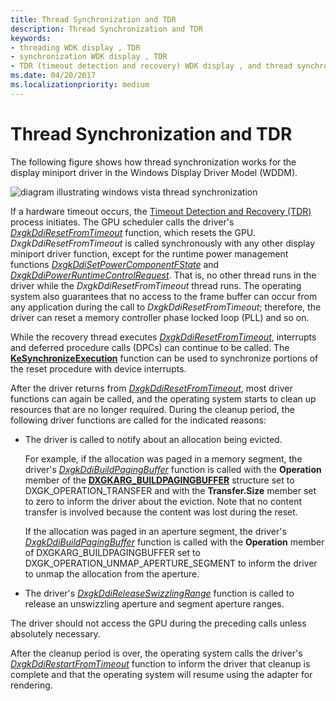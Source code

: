 ```yaml
---
title: Thread Synchronization and TDR
description: Thread Synchronization and TDR
keywords:
- threading WDK display , TDR
- synchronization WDK display , TDR
- TDR (timeout detection and recovery) WDK display , and thread synchronization
ms.date: 04/20/2017
ms.localizationpriority: medium
---
```


# Thread Synchronization and TDR

The following figure shows how thread synchronization works for the display miniport driver in the Windows Display Driver Model (WDDM).

![diagram illustrating windows vista thread synchronization](images/lddmsync.png)

If a hardware timeout occurs, the [Timeout Detection and Recovery (TDR)](timeout-detection-and-recovery.md) process initiates. The GPU scheduler calls the driver's [*DxgkDdiResetFromTimeout*](/windows-hardware/drivers/ddi/d3dkmddi/nc-d3dkmddi-dxgkddi_resetfromtimeout) function, which resets the GPU. *DxgkDdiResetFromTimeout* is called synchronously with any other display miniport driver function, except for the runtime power management functions [*DxgkDdiSetPowerComponentFState*](/windows-hardware/drivers/ddi/d3dkmddi/nc-d3dkmddi-dxgkddisetpowercomponentfstate) and [*DxgkDdiPowerRuntimeControlRequest*](/windows-hardware/drivers/ddi/d3dkmddi/nc-d3dkmddi-dxgkddipowerruntimecontrolrequest). That is, no other thread runs in the driver while the *DxgkDdiResetFromTimeout* thread runs. The operating system also guarantees that no access to the frame buffer can occur from any application during the call to *DxgkDdiResetFromTimeout*; therefore, the driver can reset a memory controller phase locked loop (PLL) and so on.

While the recovery thread executes [*DxgkDdiResetFromTimeout*](/windows-hardware/drivers/ddi/d3dkmddi/nc-d3dkmddi-dxgkddi_resetfromtimeout), interrupts and deferred procedure calls (DPCs) can continue to be called. The [**KeSynchronizeExecution**](/windows-hardware/drivers/ddi/wdm/nf-wdm-kesynchronizeexecution) function can be used to synchronize portions of the reset procedure with device interrupts.

After the driver returns from [*DxgkDdiResetFromTimeout*](/windows-hardware/drivers/ddi/d3dkmddi/nc-d3dkmddi-dxgkddi_resetfromtimeout), most driver functions can again be called, and the operating system starts to clean up resources that are no longer required. During the cleanup period, the following driver functions are called for the indicated reasons:

- The driver is called to notify about an allocation being evicted.

  For example, if the allocation was paged in a memory segment, the driver's [*DxgkDdiBuildPagingBuffer*](/windows-hardware/drivers/ddi/d3dkmddi/nc-d3dkmddi-dxgkddi_buildpagingbuffer) function is called with the **Operation** member of the [**DXGKARG_BUILDPAGINGBUFFER**](/windows-hardware/drivers/ddi/d3dkmddi/ns-d3dkmddi-_dxgkarg_buildpagingbuffer) structure set to DXGK_OPERATION_TRANSFER and with the **Transfer.Size** member set to zero to inform the driver about the eviction. Note that no content transfer is involved because the content was lost during the reset.

  If the allocation was paged in an aperture segment, the driver's [*DxgkDdiBuildPagingBuffer*](/windows-hardware/drivers/ddi/d3dkmddi/nc-d3dkmddi-dxgkddi_buildpagingbuffer) function is called with the **Operation** member of DXGKARG_BUILDPAGINGBUFFER set to DXGK_OPERATION_UNMAP_APERTURE_SEGMENT to inform the driver to unmap the allocation from the aperture.

- The driver's [*DxgkDdiReleaseSwizzlingRange*](/windows-hardware/drivers/ddi/d3dkmddi/nc-d3dkmddi-dxgkddi_releaseswizzlingrange) function is called to release an unswizzling aperture and segment aperture ranges.

The driver should not access the GPU during the preceding calls unless absolutely necessary.

After the cleanup period is over, the operating system calls the driver's [*DxgkDdiRestartFromTimeout*](/windows-hardware/drivers/ddi/d3dkmddi/nc-d3dkmddi-dxgkddi_restartfromtimeout) function to inform the driver that cleanup is complete and that the operating system will resume using the adapter for rendering.
